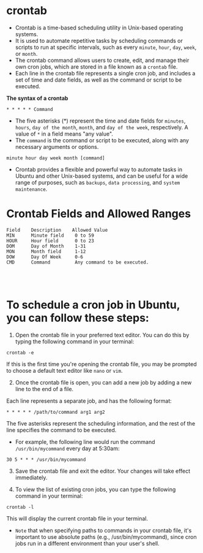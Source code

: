 # crontab

* Crontab is a time-based scheduling utility in Unix-based operating systems.
* It is used to automate repetitive tasks by scheduling commands or scripts to run at specific intervals, such as every `minute`, `hour`, `day`, `week`, or `month`.
* The crontab command allows users to create, edit, and manage their own cron jobs, which are stored in a file known as a `crontab` file.
* Each line in the crontab file represents a single cron job, and includes a set of time and date fields, as well as the command or script to be executed.

**The syntax of a crontab**
```
* * * * * Command
```
* The five asterisks (*) represent the time and date fields for `minutes`, `hours`, `day of the month`, `month`, and `day of the week`, respectively. A value of `*` in a field means "any value".
* The `command` is the command or script to be executed, along with any necessary arguments or options.
```
minute hour day week month [command]
```
* Crontab provides a flexible and powerful way to automate tasks in Ubuntu and other Unix-based systems, and can be useful for a wide range of purposes, such as `backups`, `data processing`, and `system maintenance`.

# Crontab Fields and Allowed Ranges
```
Field    Description    Allowed Value
MIN      Minute field    0 to 59
HOUR     Hour field      0 to 23
DOM      Day of Month    1-31
MON      Month field     1-12
DOW      Day Of Week     0-6
CMD      Command         Any command to be executed.
```
<br></br>

# To schedule a cron job in Ubuntu, you can follow these steps:

1. Open the crontab file in your preferred text editor. You can do this by typing the following command in your terminal:
```
crontab -e
```
If this is the first time you're opening the crontab file, you may be prompted to choose a default text editor like `nano` or `vim`.

2. Once the crontab file is open, you can add a new job by adding a new line to the end of a file. 

Each line represents a separate job, and has the following format:
```
* * * * * /path/to/command arg1 arg2
```
The five asterisks represent the scheduling information, and the rest of the line specifies the command to be executed. 

* For example, the following line would run the command `/usr/bin/mycommand` every day at 5:30am:
```
30 5 * * * /usr/bin/mycommand
```
3. Save the crontab file and exit the editor. Your changes will take effect immediately.

4. To view the list of existing cron jobs, you can type the following command in your terminal:
```
crontab -l
```
This will display the current crontab file in your terminal.

* `Note` that when specifying paths to commands in your crontab file, it's important to use absolute paths (e.g., /usr/bin/mycommand), since cron jobs run in a different environment than your user's shell.














